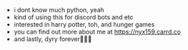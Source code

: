 - i dont know much python, yeah
- kind of using this for discord bots and etc
- interested in harry potter, toh, and hunger games
- you can find out more about me at https://nyx159.carrd.co
- and lastly, dyry forever💓💓💓

<!---
yes-idk-that-much-python/yes-idk-that-much-python is a ✨ special ✨ repository because its `README.md` (this file) appears on your GitHub profile.
You can click the Preview link to take a look at your changes.
--->
